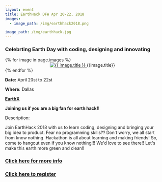 ```yaml
---
layout: event
title: EarthHack DFW Apr 20-22, 2018
images:
  - image_path: /img/earthhack2018.png

image_path: /img/earthhack.jpg
---
```

### Celebrting Earth Day with coding, designing and innovating

<style>
img {
  width: auto;
  height: auto;
}
</style>

<div class="photo-gallery">
  {% for image in page.images %}
  <li style="list-style-type:none">
    <center>
      <a href="{{image.link}}">
        <img src="{{ image.image_path }}" alt="{{ image.title }}">
      </a>
      {{image.title}}
    </center>
  </li>
  {% endfor %}
</div>

**Date:** April 20st to 22st

**Where:** Dallas

**[EarthX](https://earthx.org/)**

**Joining us if you are a big fan for earth hack!!**

Description:

Join EarthHack 2018 with us to learn coding, designing and bringing your big idea to product. Fear no programming skills?? Don't worry, we all start from know nothing. Hackathon is all about learning and making friends! So, come to hangout even if you know nothing!!! We'd love to see there!! Let's make this earth more green and clean!!

### [Click here for more info](https://earthx.org/)
### [Click here to register](https://earthx.org/attend/)





